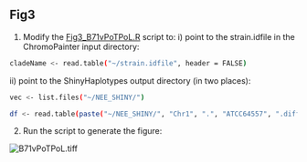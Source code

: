 ## Fig3
1. Modify the [Fig3_B71vPoTPoL.R](/Fig3/Fig3_B71vPoTPoL.R) script to:
i) point to the strain.idfile in the ChromoPainter input directory:
```bash
cladeName <- read.table("~/strain.idfile", header = FALSE)
```
ii) point to the ShinyHaplotypes output directory (in two places):
```bash
vec <- list.files("~/NEE_SHINY/")
```
```bash
df <- read.table(paste("~/NEE_SHINY/", "Chr1", ".", "ATCC64557", ".diffs", sep = ""), header = TRUE, row.names = 1, check.names = FALSE)
```
2. Run the script to generate the figure:

![B71vPoTPoL.tiff](/Fig3/B71vPoTPoL.tiff)
